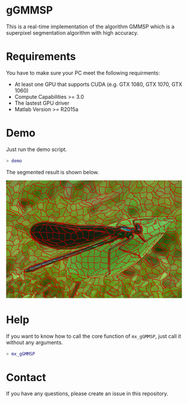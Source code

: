 
# gGMMSP

This is a real-time implementation of the algorithm GMMSP which is a superpixel segmentation algorithm with high accuracy.

# Requirements

You have to make sure your PC meet the following requirments:
- At least one GPU that supports CUDA (e.g. GTX 1080, GTX 1070, GTX 1060)
- Compute Capabilities >= 3.0
- The lastest GPU driver
- Matlab Version >= R2015a


# Demo

Just run the demo script.

```matlab
> demo
```

The segmented result is shown below.

![](result/gvL.png)

# Help

If you want to know how to call the core function of `mx_gGMMSP`, just call it without any arguments.
```matlab
> mx_gGMMSP
```

# Contact

If you have any questions, please create an issue in this repository. 
